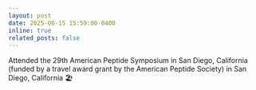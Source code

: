 ```yaml
---
layout: post
date: 2025-06-15 15:59:00-0400
inline: true
related_posts: false
---
```


Attended the 29th American Peptide Symposium in San Diego, California (funded by a travel award grant by the American Peptide Society) in San Diego, California :beach_umbrella: